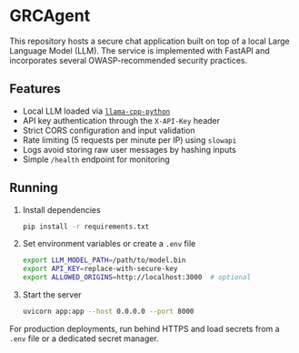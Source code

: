 # GRCAgent

This repository hosts a secure chat application built on top of a local Large Language Model (LLM). The service is implemented with FastAPI and incorporates several OWASP-recommended security practices.

## Features
- Local LLM loaded via [`llama-cpp-python`](https://github.com/abetlen/llama-cpp-python)
- API key authentication through the `X-API-Key` header
- Strict CORS configuration and input validation
- Rate limiting (5 requests per minute per IP) using `slowapi`
- Logs avoid storing raw user messages by hashing inputs
- Simple `/health` endpoint for monitoring

## Running
1. Install dependencies
   ```bash
   pip install -r requirements.txt
   ```
2. Set environment variables or create a `.env` file
   ```bash
   export LLM_MODEL_PATH=/path/to/model.bin
   export API_KEY=replace-with-secure-key
   export ALLOWED_ORIGINS=http://localhost:3000  # optional
   ```
3. Start the server
   ```bash
   uvicorn app:app --host 0.0.0.0 --port 8000
   ```

For production deployments, run behind HTTPS and load secrets from a `.env` file or a dedicated secret manager.

